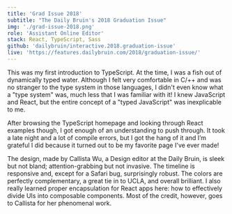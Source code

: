```yaml
---
title: 'Grad Issue 2018'
subtitle: "The Daily Bruin's 2018 Graduation Issue"
img: './grad-issue-2018.png'
role: 'Assistant Online Editor'
stack: React, TypeScript, Sass
github: 'dailybruin/interactive.2018.graduation-issue'
live: 'https://features.dailybruin.com/2018/graduation-issue/'
---
```



This was my first introduction to TypeScript. At the time, I was a fish out of dynamically typed water. Although I felt very comfortable in C/++ and was no stranger to the type system in those languages, I didn't even know what a "type system" was, much less that I was familiar with it! I knew JavaScript and React, but the entire concept of a "typed JavaScript" was inexplicable to me. 

After browsing the TypeScript homepage and looking through React examples though, I got enough of an understanding to push through. It took a late night and a lot of compile errors, but I got the hang of it and I’m grateful I did because it turned out to be my favorite page I've ever made!

The design, made by Callista Wu, a Design editor at the Daily Bruin, is sleek but not bland; attention-grabbing but not invasive. The timeline is responsive and, except for a Safari bug, surprisingly robust. The colors are perfectly complementary, a great tie in to UCLA, and overall brilliant. I also really learned proper encapsulation for React apps here: how to effectively divide UIs into composable components. Most of the credit, however, goes to Callista for her phenomenal work. 
